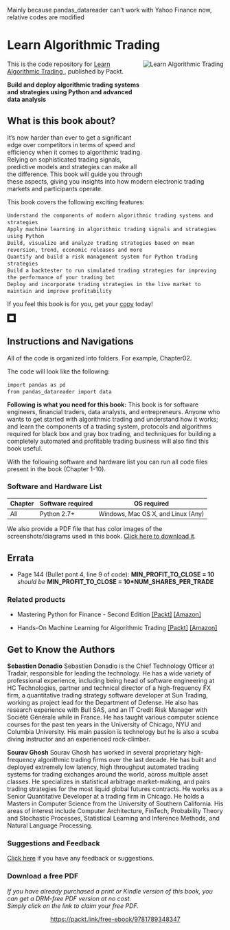 

Mainly because pandas_datareader can't work with Yahoo Finance now, relative codes are modified

# Learn Algorithmic Trading 

<a href="https://www.packtpub.com/in/data/learn-algorithmic-trading-fundamentals-of-algorithmic-trading?utm_source=github&utm_medium=repository&utm_campaign=9781789348347"><img src="https://www.packtpub.com/media/catalog/product/cache/e4d64343b1bc593f1c5348fe05efa4a6/9/7/9781789348347-original.jpeg" alt="Learn Algorithmic Trading " height="256px" align="right"></a>

This is the code repository for [Learn Algorithmic Trading ](https://www.packtpub.com/in/data/learn-algorithmic-trading-fundamentals-of-algorithmic-trading?utm_source=github&utm_medium=repository&utm_campaign=9781789348347), published by Packt.

**Build and deploy algorithmic trading systems and strategies using Python and advanced data analysis**

## What is this book about?
It’s now harder than ever to get a significant edge over competitors in terms of speed and efficiency when it comes to algorithmic trading. Relying on sophisticated trading signals, predictive models and strategies can make all the difference. This book will guide you through these aspects, giving you insights into how modern electronic trading markets and participants operate.


This book covers the following exciting features:
```
Understand the components of modern algorithmic trading systems and strategies
Apply machine learning in algorithmic trading signals and strategies using Python 
Build, visualize and analyze trading strategies based on mean reversion, trend, economic releases and more 
Quantify and build a risk management system for Python trading strategies 
Build a backtester to run simulated trading strategies for improving the performance of your trading bot 
Deploy and incorporate trading strategies in the live market to maintain and improve profitability
```

If you feel this book is for you, get your [copy](https://www.amazon.com/dp/178934834X) today!

<a href="https://www.packtpub.com/?utm_source=github&utm_medium=banner&utm_campaign=GitHubBanner"><img src="https://raw.githubusercontent.com/PacktPublishing/GitHub/master/GitHub.png" 
alt="https://www.packtpub.com/" border="5" /></a>

## Instructions and Navigations
All of the code is organized into folders. For example, Chapter02.

The code will look like the following:
```
import pandas as pd
from pandas_datareader import data
```

**Following is what you need for this book:**
This book is for software engineers, financial traders, data analysts, and entrepreneurs. Anyone who wants to get started with algorithmic trading and understand how it works; and learn the components of a trading system, protocols and algorithms required for black box and gray box trading, and techniques for building a completely automated and profitable trading business will also find this book useful.

With the following software and hardware list you can run all code files present in the book (Chapter 1-10).
### Software and Hardware List
| Chapter | Software required | OS required |
| -------- | ------------------------------------ | ----------------------------------- |
| All | Python 2.7+ | Windows, Mac OS X, and Linux (Any) |


We also provide a PDF file that has color images of the screenshots/diagrams used in this book. [Click here to download it](https://static.packt-cdn.com/downloads/9781789348347_ColorImages.pdf).

## Errata

* Page 144 (Bullet pont 4, line 9 of code): **MIN_PROFIT_TO_CLOSE = 10** _should be_ **MIN_PROFIT_TO_CLOSE = 10*NUM_SHARES_PER_TRADE**


### Related products
* Mastering Python for Finance - Second Edition  [[Packt]](https://www.packtpub.com/in/big-data-and-business-intelligence/mastering-python-finance-second-edition?utm_source=github&utm_medium=repository&utm_campaign=9781789346466) [[Amazon]](https://www.amazon.com/dp/1789346460)

* Hands-On Machine Learning for Algorithmic Trading  [[Packt]](https://www.packtpub.com/in/big-data-and-business-intelligence/hands-machine-learning-algorithmic-trading?utm_source=github&utm_medium=repository&utm_campaign=9781789346411) [[Amazon]](https://www.amazon.com/dp/178934641X)


## Get to Know the Authors
**Sebastien Donadio**
Sebastien Donadio is the Chief Technology Officer at Tradair, responsible for leading the technology. He has a wide variety of professional experience, including being head of software engineering at HC Technologies, partner and technical director of a high-frequency FX firm, a quantitative trading strategy software developer at Sun Trading, working as project lead for the Department of Defense. He also has research experience with Bull SAS, and an IT Credit Risk Manager with Société Générale while in France. He has taught various computer science courses for the past ten years in the University of Chicago, NYU and Columbia University. His main passion is technology but he is also a scuba diving instructor and an experienced rock-climber.

**Sourav Ghosh**
Sourav Ghosh has worked in several proprietary high-frequency algorithmic trading firms over the last decade. He has built and deployed extremely low latency, high throughput automated trading systems for trading exchanges around the world, across multiple asset classes. He specializes in statistical arbitrage market-making, and pairs trading strategies for the most liquid global futures contracts. He works as a Senior Quantitative Developer at a trading firm in Chicago. He holds a Masters in Computer Science from the University of Southern California. His areas of interest include Computer Architecture, FinTech, Probability Theory and Stochastic Processes, Statistical Learning and Inference Methods, and Natural Language Processing.


### Suggestions and Feedback
[Click here](https://docs.google.com/forms/d/e/1FAIpQLSdy7dATC6QmEL81FIUuymZ0Wy9vH1jHkvpY57OiMeKGqib_Ow/viewform) if you have any feedback or suggestions.


### Download a free PDF

 <i>If you have already purchased a print or Kindle version of this book, you can get a DRM-free PDF version at no cost.<br>Simply click on the link to claim your free PDF.</i>
<p align="center"> <a href="https://packt.link/free-ebook/9781789348347">https://packt.link/free-ebook/9781789348347 </a> </p>